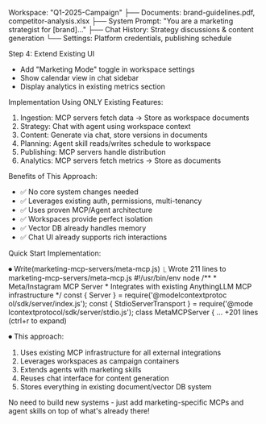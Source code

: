   Workspace: "Q1-2025-Campaign"
  ├── Documents: brand-guidelines.pdf,
  competitor-analysis.xlsx
  ├── System Prompt: "You are a marketing strategist
   for [brand]..."
  ├── Chat History: Strategy discussions & content
  generation
  └── Settings: Platform credentials, publishing
  schedule

  Step 4: Extend Existing UI

  - Add "Marketing Mode" toggle in workspace
  settings
  - Show calendar view in chat sidebar
  - Display analytics in existing metrics section

  Implementation Using ONLY Existing Features:

  1. Ingestion: MCP servers fetch data → Store as
  workspace documents
  2. Strategy: Chat with agent using workspace
  context
  3. Content: Generate via chat, store versions in
  documents
  4. Planning: Agent skill reads/writes schedule to
  workspace
  5. Publishing: MCP servers handle distribution
  6. Analytics: MCP servers fetch metrics → Store as
   documents

  Benefits of This Approach:

  - ✅ No core system changes needed
  - ✅ Leverages existing auth, permissions,
  multi-tenancy
  - ✅ Uses proven MCP/Agent architecture
  - ✅ Workspaces provide perfect isolation
  - ✅ Vector DB already handles memory
  - ✅ Chat UI already supports rich interactions

  Quick Start Implementation:

⏺ Write(marketing-mcp-servers/meta-mcp.js)
  ⎿  Wrote 211 lines to                            
     marketing-mcp-servers/meta-mcp.js
     #!/usr/bin/env node
     /**
      * Meta/Instagram MCP Server
      * Integrates with existing AnythingLLM MCP 
     infrastructure
      */
     const { Server } = require('@modelcontextprotoc
     ol/sdk/server/index.js');
     const { StdioServerTransport } = require('@mode
     lcontextprotocol/sdk/server/stdio.js');
     class MetaMCPServer {
     … +201 lines (ctrl+r to expand)

⏺ This approach:
  1. Uses existing MCP infrastructure for all
  external integrations
  2. Leverages workspaces as campaign containers
  3. Extends agents with marketing skills
  4. Reuses chat interface for content generation
  5. Stores everything in existing document/vector
  DB system

  No need to build new systems - just add
  marketing-specific MCPs and agent skills on top of
   what's already there!
